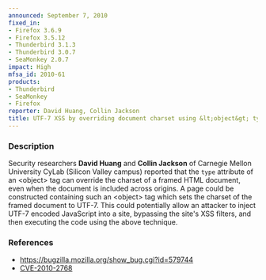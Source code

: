 ```yaml
---
announced: September 7, 2010
fixed_in:
- Firefox 3.6.9
- Firefox 3.5.12
- Thunderbird 3.1.3
- Thunderbird 3.0.7
- SeaMonkey 2.0.7
impact: High
mfsa_id: 2010-61
products:
- Thunderbird
- SeaMonkey
- Firefox
reporter: David Huang, Collin Jackson
title: UTF-7 XSS by overriding document charset using &lt;object&gt; type attribute
---
```


<h3>Description</h3>

<p>Security researchers <strong>David Huang</strong>
and <strong>Collin Jackson</strong> of Carnegie Mellon University
CyLab (Silicon Valley campus) reported that the <code>type</code>
attribute of an &lt;object&gt; tag can override the charset of a
framed HTML document, even when the document is included across
origins.  A page could be constructed containing such an
&lt;object&gt; tag which sets the charset of the framed document to
UTF-7.  This could potentially allow an attacker to inject UTF-7
encoded JavaScript into a site, bypassing the site's XSS filters, and
then executing the code using the above technique.</p>

<h3>References</h3>

<ul>
  <li><a href="https://bugzilla.mozilla.org/show_bug.cgi?id=579744">https://bugzilla.mozilla.org/show_bug.cgi?id=579744</a></li>
  <li><a class="ex-ref" href="http://cve.mitre.org/cgi-bin/cvename.cgi?name=CVE-2010-2768">CVE-2010-2768</a></li>
</ul>




